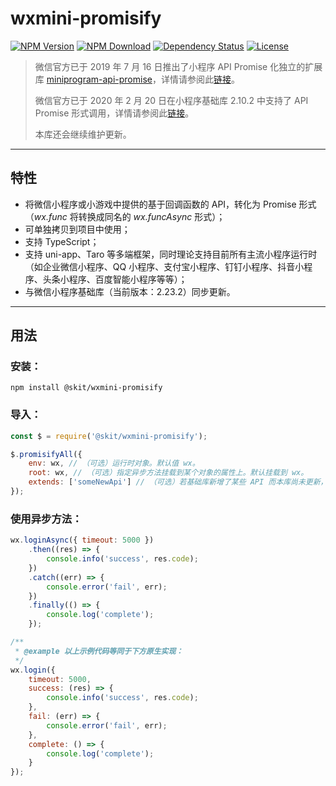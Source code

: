 # wxmini-promisify

[![NPM Version](https://img.shields.io/npm/v/@skit/wxmini-promisify.svg?sanitize=true)](https://www.npmjs.com/package/@skit/wxmini-promisify)
[![NPM Download](https://img.shields.io/npm/dm/@skit/wxmini-promisify.svg?sanitize=true)](https://www.npmjs.com/package/@skit/wxmini-promisify)
[![Dependency Status](https://david-dm.org/fudiwei/wxmini-promisify.svg)](https://david-dm.org/fudiwei/wxmini-promisify)
[![License](https://img.shields.io/github/license/fudiwei/wxmini-promisify)](https://mit-license.org/)

> 微信官方已于 2019 年 7 月 16 日推出了小程序 API Promise 化独立的扩展库 [miniprogram-api-promise](https://github.com/wechat-miniprogram/miniprogram-api-promise)，详情请参阅此[链接](https://developers.weixin.qq.com/miniprogram/dev/extended/utils/api-promise.html)。
>
> 微信官方已于 2020 年 2 月 20 日在小程序基础库 2.10.2 中支持了 API Promise 形式调用，详情请参阅此[链接](https://developers.weixin.qq.com/miniprogram/dev/framework/app-service/api.html)。
>
> 本库还会继续维护更新。

---

## 特性

-   将微信小程序或小游戏中提供的基于回调函数的 API，转化为 Promise 形式（_wx.func_ 将转换成同名的 _wx.funcAsync_ 形式）；
-   可单独拷贝到项目中使用；
-   支持 TypeScript；
-   支持 uni-app、Taro 等多端框架，同时理论支持目前所有主流小程序运行时（如企业微信小程序、QQ 小程序、支付宝小程序、钉钉小程序、抖音小程序、头条小程序、百度智能小程序等等）；
-   与微信小程序基础库（当前版本：2.23.2）同步更新。

---

## 用法

### 安装：

```shell
npm install @skit/wxmini-promisify
```

### 导入：

```javascript
const $ = require('@skit/wxmini-promisify');

$.promisifyAll({
    env: wx, // （可选）运行时对象。默认值 wx。
    root: wx, // （可选）指定异步方法挂载到某个对象的属性上。默认挂载到 wx。
    extends: ['someNewApi'] // （可选）若基础库新增了某些 API 而本库尚未更新，可由此传入相应的方法名数组以转换成异步方法。
});
```

### 使用异步方法：

```javascript
wx.loginAsync({ timeout: 5000 })
    .then((res) => {
        console.info('success', res.code);
    })
    .catch((err) => {
        console.error('fail', err);
    })
    .finally(() => {
        console.log('complete');
    });

/**
 * @example 以上示例代码等同于下方原生实现：
 */
wx.login({
    timeout: 5000,
    success: (res) => {
        console.info('success', res.code);
    },
    fail: (err) => {
        console.error('fail', err);
    },
    complete: () => {
        console.log('complete');
    }
});
```
